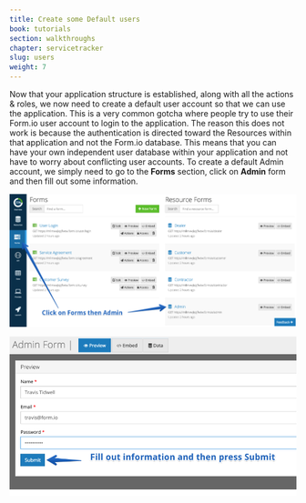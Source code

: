 ```yaml
---
title: Create some Default users
book: tutorials
section: walkthroughs
chapter: servicetracker
slug: users
weight: 7
---
```

Now that your application structure is established, along with all the actions & roles, we now need to create a default user account so that we can use the application. This is a very common gotcha where people try to use their Form.io user account to login to the application. The reason this does not work is because the authentication is directed toward the Resources within that application and not the Form.io database. This means that you can have your own independent user database within your application and not have to worry about conflicting user accounts. To create a default Admin account, we simply need to go to the **Forms** section, click on **Admin** form and then fill out some information.

![](/assets/img/tutorials/walkthroughs/servicetracker/create-user.png)

![](/assets/img/tutorials/walkthroughs/servicetracker/user-create-submit.png)
